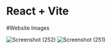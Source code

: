 # React + Vite

#Website Images


![Screenshot (252)](https://github.com/soheb21/-Zip-Code-Information-App---React/assets/92992903/11ce72dd-8ebc-41d4-ba50-a94f9104252e)
![Screenshot (251)](https://github.com/soheb21/-Zip-Code-Information-App---React/assets/92992903/b2a1fae8-71c8-41c7-b9a5-fc5ab215dcad)
